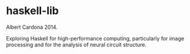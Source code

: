 haskell-lib
===========

Albert Cardona 2014.

Exploring Haskell for high-performance computing, particularly for image processing and for the analysis of neural circuit structure.
